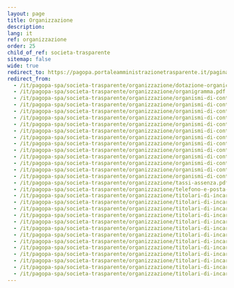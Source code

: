 ```yaml
---
layout: page
title: Organizzazione
description: 
lang: it
ref: organizzazione
order: 25
child_of_ref: societa-trasparente
sitemap: false
wide: true
redirect_to: https://pagopa.portaleamministrazionetrasparente.it/pagina712_organizzazione.html
redirect_from: 
  - /it/pagopa-spa/societa-trasparente/organizzazione/dotazione-organica.pdf
  - /it/pagopa-spa/societa-trasparente/organizzazione/organigramma.pdf
  - /it/pagopa-spa/societa-trasparente/organizzazione/organismi-di-controllo-e-vigilanza/
  - /it/pagopa-spa/societa-trasparente/organizzazione/organismi-di-controllo-e-vigilanza/Annalisa_Devivo_accettazione.pdf
  - /it/pagopa-spa/societa-trasparente/organizzazione/organismi-di-controllo-e-vigilanza/Annalisa_Devivo_altri_incarichi-2020.pdf
  - /it/pagopa-spa/societa-trasparente/organizzazione/organismi-di-controllo-e-vigilanza/Annalisa_Devivo_altri_incarichi.pdf
  - /it/pagopa-spa/societa-trasparente/organizzazione/organismi-di-controllo-e-vigilanza/Annalisa_Devivo_curriculum.pdf
  - /it/pagopa-spa/societa-trasparente/organizzazione/organismi-di-controllo-e-vigilanza/Elena_Gazzola_accettazione.pdf
  - /it/pagopa-spa/societa-trasparente/organizzazione/organismi-di-controllo-e-vigilanza/Elena_Gazzola_altri_incarichi-2020.pdf.pdf
  - /it/pagopa-spa/societa-trasparente/organizzazione/organismi-di-controllo-e-vigilanza/Elena_Gazzola_altri_incarichi.pdf
  - /it/pagopa-spa/societa-trasparente/organizzazione/organismi-di-controllo-e-vigilanza/Elena_Gazzola_curriculum.pdf
  - /it/pagopa-spa/societa-trasparente/organizzazione/organismi-di-controllo-e-vigilanza/Filippo_Dalterio_accettazione.pdf
  - /it/pagopa-spa/societa-trasparente/organizzazione/organismi-di-controllo-e-vigilanza/FIlippo_Dalterio_altri_incarichi-2020.pdf
  - /it/pagopa-spa/societa-trasparente/organizzazione/organismi-di-controllo-e-vigilanza/Filippo_Dalterio_altri_incarichi.pdf
  - /it/pagopa-spa/societa-trasparente/organizzazione/organismi-di-controllo-e-vigilanza/Filippo_Dalterio_curriculum.pdf
  - /it/pagopa-spa/societa-trasparente/organizzazione/tassi-assenza.pdf
  - /it/pagopa-spa/societa-trasparente/organizzazione/telefono-e-posta-elettronica/
  - /it/pagopa-spa/societa-trasparente/organizzazione/titolari-di-incarichi-politici-amministrazione-o-governo/
  - /it/pagopa-spa/societa-trasparente/organizzazione/titolari-di-incarichi-politici-amministrazione-o-governo/Giuseppe_Virgone_accettazione_incarico-2020.pdf
  - /it/pagopa-spa/societa-trasparente/organizzazione/titolari-di-incarichi-politici-amministrazione-o-governo/Giuseppe_Virgone_accettazione_incarico-2021.pdf
  - /it/pagopa-spa/societa-trasparente/organizzazione/titolari-di-incarichi-politici-amministrazione-o-governo/Giuseppe_Virgone_accettazione_incarico.pdf
  - /it/pagopa-spa/societa-trasparente/organizzazione/titolari-di-incarichi-politici-amministrazione-o-governo/Giuseppe_Virgone_CV.pdf
  - /it/pagopa-spa/societa-trasparente/organizzazione/titolari-di-incarichi-politici-amministrazione-o-governo/Giuseppe_Virgone_dichiarazione_redditi-2020.pdf
  - /it/pagopa-spa/societa-trasparente/organizzazione/titolari-di-incarichi-politici-amministrazione-o-governo/Giuseppe_Virgone_dichiarazione_redditi.pdf
  - /it/pagopa-spa/societa-trasparente/organizzazione/titolari-di-incarichi-politici-amministrazione-o-governo/Giuseppe_Virgone_mancato_consenso-2020.pdf
  - /it/pagopa-spa/societa-trasparente/organizzazione/titolari-di-incarichi-politici-amministrazione-o-governo/Giuseppe_Virgone_mancato_consenso.pdf
  - /it/pagopa-spa/societa-trasparente/organizzazione/titolari-di-incarichi-politici-amministrazione-o-governo/Giuseppe_Virgone_situazione_patrimoniale-2020.pdf
  - /it/pagopa-spa/societa-trasparente/organizzazione/titolari-di-incarichi-politici-amministrazione-o-governo/Giuseppe_Virgone_situazione_patrimoniale.pdf
  - /it/pagopa-spa/societa-trasparente/organizzazione/titolari-di-incarichi-politici-amministrazione-o-governo/Giuseppe_Virgone_viaggi-missioni-2021.pdf
  - /it/pagopa-spa/societa-trasparente/organizzazione/titolari-di-incarichi-politici-amministrazione-o-governo/Giuseppe_Virgone_viaggi-missioni.pdf
---
```

